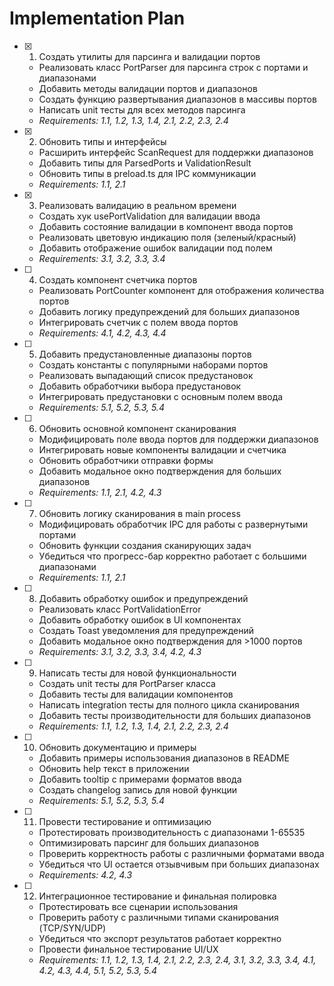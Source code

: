 # Implementation Plan

- [x] 1. Создать утилиты для парсинга и валидации портов
  - Реализовать класс PortParser для парсинга строк с портами и диапазонами
  - Добавить методы валидации портов и диапазонов
  - Создать функцию развертывания диапазонов в массивы портов
  - Написать unit тесты для всех методов парсинга
  - _Requirements: 1.1, 1.2, 1.3, 1.4, 2.1, 2.2, 2.3, 2.4_

- [x] 2. Обновить типы и интерфейсы
  - Расширить интерфейс ScanRequest для поддержки диапазонов
  - Добавить типы для ParsedPorts и ValidationResult
  - Обновить типы в preload.ts для IPC коммуникации
  - _Requirements: 1.1, 2.1_

- [x] 3. Реализовать валидацию в реальном времени
  - Создать хук usePortValidation для валидации ввода
  - Добавить состояние валидации в компонент ввода портов
  - Реализовать цветовую индикацию поля (зеленый/красный)
  - Добавить отображение ошибок валидации под полем
  - _Requirements: 3.1, 3.2, 3.3, 3.4_

- [ ] 4. Создать компонент счетчика портов
  - Реализовать PortCounter компонент для отображения количества портов
  - Добавить логику предупреждений для больших диапазонов
  - Интегрировать счетчик с полем ввода портов
  - _Requirements: 4.1, 4.2, 4.3, 4.4_

- [ ] 5. Добавить предустановленные диапазоны портов
  - Создать константы с популярными наборами портов
  - Реализовать выпадающий список предустановок
  - Добавить обработчики выбора предустановок
  - Интегрировать предустановки с основным полем ввода
  - _Requirements: 5.1, 5.2, 5.3, 5.4_

- [ ] 6. Обновить основной компонент сканирования
  - Модифицировать поле ввода портов для поддержки диапазонов
  - Интегрировать новые компоненты валидации и счетчика
  - Обновить обработчики отправки формы
  - Добавить модальное окно подтверждения для больших диапазонов
  - _Requirements: 1.1, 2.1, 4.2, 4.3_

- [ ] 7. Обновить логику сканирования в main process
  - Модифицировать обработчик IPC для работы с развернутыми портами
  - Обновить функции создания сканирующих задач
  - Убедиться что прогресс-бар корректно работает с большими диапазонами
  - _Requirements: 1.1, 2.1_

- [ ] 8. Добавить обработку ошибок и предупреждений
  - Реализовать класс PortValidationError
  - Добавить обработку ошибок в UI компонентах
  - Создать Toast уведомления для предупреждений
  - Добавить модальное окно подтверждения для >1000 портов
  - _Requirements: 3.1, 3.2, 3.3, 3.4, 4.2, 4.3_

- [ ] 9. Написать тесты для новой функциональности
  - Создать unit тесты для PortParser класса
  - Добавить тесты для валидации компонентов
  - Написать integration тесты для полного цикла сканирования
  - Добавить тесты производительности для больших диапазонов
  - _Requirements: 1.1, 1.2, 1.3, 1.4, 2.1, 2.2, 2.3, 2.4_

- [ ] 10. Обновить документацию и примеры
  - Добавить примеры использования диапазонов в README
  - Обновить help текст в приложении
  - Добавить tooltip с примерами форматов ввода
  - Создать changelog запись для новой функции
  - _Requirements: 5.1, 5.2, 5.3, 5.4_

- [ ] 11. Провести тестирование и оптимизацию
  - Протестировать производительность с диапазонами 1-65535
  - Оптимизировать парсинг для больших диапазонов
  - Проверить корректность работы с различными форматами ввода
  - Убедиться что UI остается отзывчивым при больших диапазонах
  - _Requirements: 4.2, 4.3_

- [ ] 12. Интеграционное тестирование и финальная полировка
  - Протестировать все сценарии использования
  - Проверить работу с различными типами сканирования (TCP/SYN/UDP)
  - Убедиться что экспорт результатов работает корректно
  - Провести финальное тестирование UI/UX
  - _Requirements: 1.1, 1.2, 1.3, 1.4, 2.1, 2.2, 2.3, 2.4, 3.1, 3.2, 3.3, 3.4, 4.1, 4.2, 4.3, 4.4, 5.1, 5.2, 5.3, 5.4_